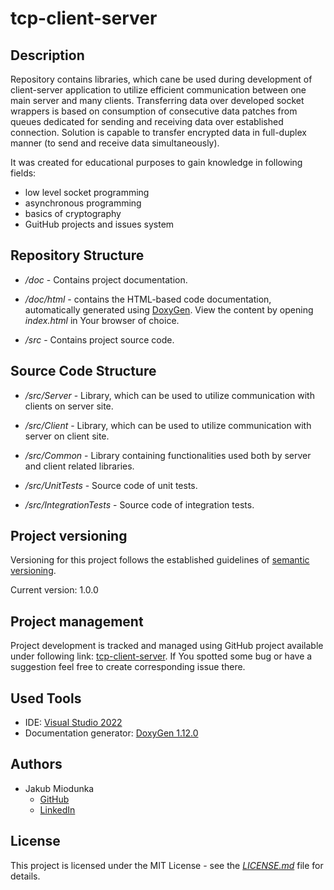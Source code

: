 # tcp-client-server

## Description

Repository contains libraries, which cane be used during development of client-server application to utilize efficient communication between one main server and many clients.
Transferring data over developed socket wrappers is based on consumption of consecutive data patches from queues dedicated for sending and receiving data over established connection.
Solution is capable to transfer encrypted data in full-duplex manner (to send and receive data simultaneously).

It was created for educational purposes to gain knowledge in following fields:

* low level socket programming
* asynchronous programming
* basics of cryptography
* GuitHub projects and issues system

## Repository Structure

* */doc* - Contains project documentation.

* */doc/html* - contains the HTML-based code documentation, automatically generated using [DoxyGen](https://www.doxygen.nl/ "DoxyGen website"). View the content by opening *index.html* in Your browser of choice.

* */src* - Contains project source code.

## Source Code Structure

* */src/Server* - Library, which can be used to utilize communication with clients on server site.

* */src/Client* - Library, which can be used to utilize communication with server on client site.

* */src/Common* - Library containing functionalities used both by server and client related libraries.

* */src/UnitTests* - Source code of unit tests.

* */src/IntegrationTests* - Source code of integration tests.

## Project versioning

Versioning for this project follows the established guidelines of [semantic versioning](https://en.m.wikipedia.org/wiki/Software_versioning#Semantic_versioning "Wikipedia article").

Current version: 1.0.0

## Project management

Project development is tracked and managed using GitHub project available under following link: [tcp-client-server](https://github.com/users/JakubMiodunka/projects/4 "Link to tcp-client-server project").
If You spotted some bug or have a suggestion feel free to create corresponding issue there.

## Used Tools

* IDE: [Visual Studio 2022](https://visualstudio.microsoft.com/vs/ "Visual Studio website")
* Documentation generator: [DoxyGen 1.12.0](https://www.doxygen.nl/ "DoxyGen website")

## Authors

* Jakub Miodunka
  * [GitHub](https://github.com/JakubMiodunka "GitHub profile")
  * [LinkedIn](https://www.linkedin.com/in/jakubmiodunka/ "LinkedIn profile")

## License

This project is licensed under the MIT License - see the [*LICENSE.md*](./LICENSE "Licence") file for details.
